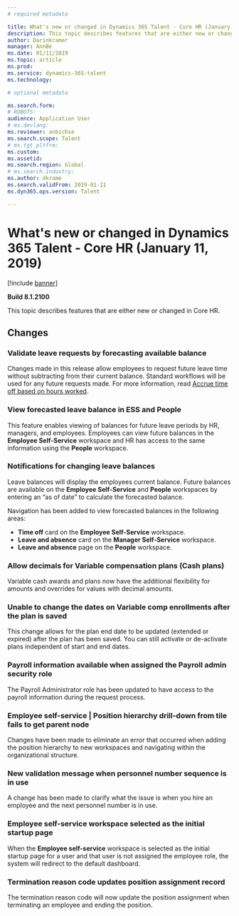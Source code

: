 ```yaml
---
# required metadata

title: What's new or changed in Dynamics 365 Talent - Core HR (January 11, 2019)
description: This topic describes features that are either new or changed in Microsoft Dynamics 365 Talent - Core HR.
author: Darinkramer
manager: AnnBe
ms.date: 01/11/2019
ms.topic: article
ms.prod: 
ms.service: dynamics-365-talent
ms.technology: 

# optional metadata

ms.search.form: 
# ROBOTS: 
audience: Application User
# ms.devlang: 
ms.reviewer: anbichse
ms.search.scope: Talent
# ms.tgt_pltfrm: 
ms.custom: 
ms.assetid: 
ms.search.region: Global
# ms.search.industry: 
ms.author: dkrame
ms.search.validFrom: 2019-01-11
ms.dyn365.ops.version: Talent

---
```

# What's new or changed in Dynamics 365 Talent - Core HR (January 11, 2019)

[!include [banner](includes/banner.md)]

**Build 8.1.2100**

This topic describes features that are either new or changed in Core HR.

## Changes

### Validate leave requests by forecasting available balance
Changes made in this release allow employees to request future leave time without subtracting from their current balance. Standard workflows will be used for any future requests made. For more information, read [Accrue time off based on hours worked](leave-accrue-hours-worked.md).

### View forecasted leave balance in ESS and People
This feature enables viewing of balances for future leave periods by HR, managers, and employees. Employees can view future balances in the **Employee Self-Service** workspace and HR has access to the same information using the **People** workspace.

### Notifications for changing leave balances
Leave balances will display the employees current balance. Future balances are available on the **Employee Self-Service** and **People** workspaces by entering an “as of date” to calculate the forecasted balance.

Navigation has been added to view forecasted balances in the following areas:
  - **Time off** card on the **Employee Self-Service** workspace.
  - **Leave and absence** card on the **Manager Self-Service** workspace.
  - **Leave and absence** page on the **People** workspace.

### Allow decimals for Variable compensation plans (Cash plans)
Variable cash awards and plans now have the additional flexibility for amounts and overrides for values with decimal amounts.

### Unable to change the dates on Variable comp enrollments after the plan is saved
This change allows for the plan end date to be updated (extended or expired) after the plan has been saved. You can still activate or de-activate plans independent of start and end dates.

### Payroll information available when assigned the Payroll admin security role
The Payroll Administrator role has been updated to have access to the payroll information during the request process.

### Employee self-service | Position hierarchy drill-down from tile fails to get parent node
Changes have been made to eliminate an error that occurred when adding the position hierarchy to new workspaces and navigating within the organizational structure.

### New validation message when personnel number sequence is in use
A change has been made to clarify what the issue is when you hire an employee and the next personnel number is in use.

### Employee self-service workspace selected as the initial startup page
When the **Employee self-service** workspace is selected as the initial startup page for a user and that user is not assigned the employee role, the system will redirect to the default dashboard.

### Termination reason code updates position assignment record
The termination reason code will now update the position assignment when terminating an employee and ending the position. 
